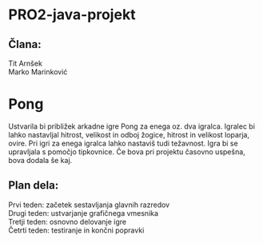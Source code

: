 # PRO2-java-projekt
## Člana:
Tit Arnšek <br/>
Marko Marinković <br/>
# Pong
Ustvarila bi približek arkadne igre Pong za enega oz. dva igralca. Igralec bi lahko nastavljal hitrost, velikost in odboj žogice, hitrost in velikost loparja, ovire. Pri igri za enega igralca lahko nastaviš tudi težavnost. Igra bi se upravljala s pomočjo tipkovnice. Če bova pri projektu časovno uspešna, bova dodala še kaj.
## Plan dela:
Prvi teden: začetek sestavljanja glavnih razredov <br/>
Drugi teden: ustvarjanje grafičnega vmesnika <br/>
Tretji teden: osnovno delovanje igre <br/>
Četrti teden: testiranje in končni popravki <br/>
